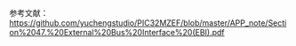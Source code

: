 参考文献：
https://github.com/yuchengstudio/PIC32MZEF/blob/master/APP_note/Section%2047.%20External%20Bus%20Interface%20(EBI).pdf

